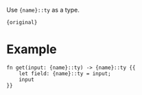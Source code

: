 Use `{name}::ty` as a type.
```
{original}
```
# Example
```
fn get(input: {name}::ty) -> {name}::ty {{
    let field: {name}::ty = input;
    input
}}
```